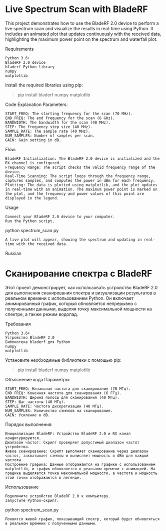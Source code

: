# Live Spectrum Scan with BladeRF

This project demonstrates how to use the BladeRF 2.0 device to perform a live spectrum scan and visualize the results in real-time using Python. 
It includes an animated plot that updates continuously with the received data, highlighting the maximum power point on the spectrum and waterfall plot.

Requirements

    Python 3.6+
    BladeRF 2.0 device
    bladerf Python library
    numpy
    matplotlib

Install the required libraries using pip:

>pip install bladerf numpy matplotlib

Code Explanation
Parameters:

    START_FREQ: The starting frequency for the scan (70 MHz).
    END_FREQ: The end frequency for the scan (6 GHz).
    BANDWIDTH: The bandwidth for the scan (40 MHz).
    STEP: The frequency step size (40 MHz).
    SAMPLE_RATE: The sample rate (40 MHz).
    NUM_SAMPLES: Number of samples per scan.
    GAIN: Gain setting in dB.

Flow:

    BladeRF Initialization: The BladeRF 2.0 device is initialized and the RX channel is configured.
    Frequency Range: The script checks the valid frequency range of the device.
    Real-Time Scanning: The script loops through the frequency range, captures samples, and computes the power in dBm for each frequency.
    Plotting: The data is plotted using matplotlib, and the plot updates in real-time with an animation. The maximum power point is marked on the plot, and the frequency and power values of this point are displayed in the legend.

Usage

    Connect your BladeRF 2.0 device to your computer.
    Run the Python script.

python spectrum_scan.py

    A live plot will appear, showing the spectrum and updating in real-time with the received data.

Russian
# Сканирование спектра с BladeRF

Этот проект демонстрирует, как использовать устройство BladeRF 2.0 для выполнения сканирования спектра и визуализации результатов в реальном времени с использованием Python. 
Он включает анимированный график, который обновляется непрерывно с полученными данными, выделяя точку максимальной мощности на спектре, а также режим водопад.


Требования

    Python 3.6+
    Устройство BladeRF 2.0
    Библиотека bladerf для Python
    numpy
    matplotlib

Установите необходимые библиотеки с помощью pip:

>pip install bladerf numpy matplotlib

Объяснение кода
Параметры:

    START_FREQ: Начальная частота для сканирования (70 МГц).
    END_FREQ: Конечная частота для сканирования (6 ГГц).
    BANDWIDTH: Ширина полосы для сканирования (40 МГц).
    STEP: Шаг частоты (40 МГц).
    SAMPLE_RATE: Частота дискретизации (40 МГц).
    NUM_SAMPLES: Количество сэмплов на сканирование.
    GAIN: Усиление в dB.

Порядок выполнения:

    Инициализация BladeRF: Устройство BladeRF 2.0 и RX канал конфигурируются.
    Диапазон частот: Скрипт проверяет допустимый диапазон частот устройства.
    Живое сканирование: Скрипт выполняет сканирование через диапазон частот, захватывает сэмплы и вычисляет мощность в dBm для каждой частоты.
    Построение графика: Данные отображаются на графике с использованием matplotlib, и график обновляется в реальном времени с анимацией. На графике выделяется точка максимальной мощности, а частота и мощность этой точки отображаются в легенде.

Использование

    Подключите устройство BladeRF 2.0 к компьютеру.
    Запустите Python-скрипт.

python spectrum_scan.py

    Появится живой график, показывающий спектр, который будет обновляться в реальном времени с полученными данными.
